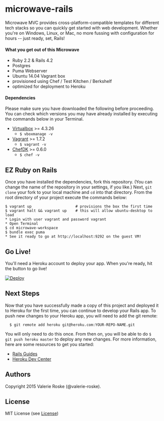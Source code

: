 # microwave-rails
Microwave MVC provides cross-platform-compatible templates for different tech stacks so you can quickly get started with web development. Whether you're on Windows, Linux, or Mac, no more fussing with configuration for hours -- just ready, set, Rails!

#### What you get out of this Microwave
* Ruby 2.2 & Rails 4.2
* Postgres
* Puma Webserver
* Ubuntu 14.04 Vagrant box
* provisioned using Chef / Test Kitchen / Berkshelf
* optimized for deployment to Heroku

#### Dependencies
Please make sure you have downloaded the following before proceeding. You can check which versions you may have already installed by executing the commands below in your Terminal.
* [Virtualbox](https://www.virtualbox.org/wiki/Downloads) >= 4.3.26
    * `$ vboxmanage -v`   
* [Vagrant](https://www.vagrantup.com/downloads.html) >= 1.7.2
    * `$ vagrant -v` 
* [ChefDK](https://downloads.chef.io/chef-dk/) >= 0.6.0
    * `$ chef -v` 

## EZ Ruby on Rails
Once you have installed the dependencies, fork this repository. (You can change the name of the repository in your settings, if you like.) Next, `git clone` your fork to your local machine and `cd` into that directory. From the root directory of your project execute the commands below:

    $ vagrant up                    # provisions the box the first time
    $ vagrant halt && vagrant up    # this will allow ubuntu-desktop to load
    * Login with user vagrant and password vagrant
    * Open Terminal
    $ cd microwave-workspace
    $ bundle exec puma
    * See it ready to go at http://localhost:9292 on the guest VM!

## Go Live!
You'll need a Heroku account to deploy your app. When you're ready, hit the button to go live!

[![Deploy](https://www.herokucdn.com/deploy/button.png)](https://heroku.com/deploy)

## Next Steps
Now that you have successfully made a copy of this project and deployed it to Heroku for the first time, you can continue to develop your Rails app. To push new changes to your Heroku app, you will need to add the git remote:

      $ git remote add heroku git@heroku.com:YOUR-REPO-NAME.git 
You will only need to do this once. From then on, you will be able to do `$ git push heroku master` to deploy any new changes. For more information, here are some resources to get you started:
* [Rails Guides](http://guides.rubyonrails.org/getting_started.html)
* [Heroku Dev Center](https://devcenter.heroku.com/)

## Authors
Copyright 2015 Valerie Roske (@valerie-roske).

## License
MIT License (see [License](https://github.com/Microwave-MVC/microwave-rails/blob/master/LICENSE))
